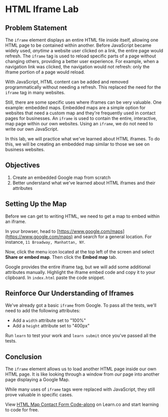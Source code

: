 # HTML Iframe Lab

## Problem Statement

The `iframe` element displays an entire HTML file inside itself, allowing one
HTML page to be contained within another. Before JavaScript became widely used,
_anytime_ a website user clicked on a link, the entire page would refresh. The
`iframe` tag is used to reload specific parts of a page without changing others,
providing a better user experience. For example, when a navigation link was
clicked, the navigation would not refresh: only the iframe portion of a page
would reload.

With JavaScript, HTML content can be added and removed programmatically without
needing a refresh. This replaced the need for the `iframe` tag in many websites.

Still, there are some specific uses where iframes can be very valuable. One
example: embedded maps.   Embedded maps are a simple option for websites that
need a custom map and they're frequently used in contact pages for businesses. An `iframe` is used to contain the
entire, interactive, map page within our own websites. Using an `iframe`, we do not need to write our own JavaScript.

In this lab, we will practice what we've learned about HTML iframes. To do this, we will be creating
an embedded map similar to those we see on business websites.

## Objectives

1. Create an embedded Google map from scratch
2. Better understand what we've learned about HTML iframes and their attributes

## Setting Up the Map

Before we can get to writing HTML, we need to get a map to embed within an
iframe.

In your browser, head to
[https://www.google.com/maps](https://www.google.com/maps) and search for a
general location. For instance, `11 Broadway, Manhattan, NY`.

Now, click the menu icon located at the top left of the screen and select
**Share or embed map**. Then click the **Embed map** tab.

Google provides the entire iframe tag, but we will add some additional
attributes manually. Highlight the iframe embed code and copy it to your
clipboard. In `index.html` paste the code snippet.

## Reinforce Our Understanding of Iframes

We've already got a basic `iframe` from Google. To pass all the tests, we'll need to add
the following attributes:

* Add a `width` attribute set to "100%"
* Add a `height` attribute set to "400px"

Run `learn` to test your work and `learn submit` once you've passed all the
tests.

## Conclusion

The `iframe` element allows us to load another HTML page inside our own HTML
page. It is like looking through a window from _our_ page into another page
displaying a Google Map.

While many uses of `iframe` tags were replaced with JavaScript, they still
prove valuable in specific cases.

<p class='util--hide'>View <a href='https://learn.co/lessons/html-map-contact-form-code-along'>HTML Map Contact Form Code-along</a> on Learn.co and start learning to code for free.</p>
